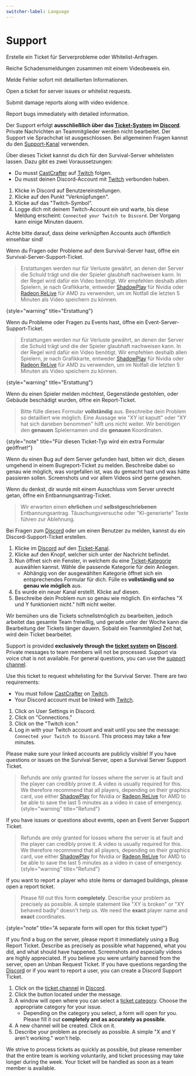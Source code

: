 ```yaml
---
switcher-label: Language
---
```


# Support

<tldr switcher-key="Deutsch">
<if switcher-key="Deutsch">   
    <p>Erstelle ein Ticket für Serverprobleme oder Whitelist-Anfragen.</p>
    <p>Reiche Schadensmeldungen zusammen mit einem Videobeweis ein.</p>
    <p>Melde Fehler sofort mit detaillierten Informationen.</p>
</if>
<if switcher-key="English">
    <p>Open a ticket for server issues or whitelist requests.</p>
    <p>Submit damage reports along with video evidence.</p>
    <p>Report bugs immediately with detailed information.</p>
</if>
</tldr>

<if switcher-key="Deutsch">



Der Support erfolgt **ausschließlich über das [Ticket-System](%tickets_channel%) im [Discord](%dc_link%)**.
Private Nachrichten an Teammitglieder werden nicht bearbeitet.
Der Support vie Sprachchat ist ausgeschlossen.
Bei allgemeinen Fragen kannst du den [Support-Kanal](%general_support_channel%) verwenden.

<chapter title="Die verschiedenen Ticket-Typen:" id="ticket-types">

<tabs>
<tab title="Whitelistanfrage" id="whitelist-ticket">
Über dieses Ticket kannst du dich für den Survival-Server whitelisten lassen.
Dazu gibt es zwei Voraussetzungen:

- Du musst [CastCrafter](%twitch_cast%) auf [Twitch](%twitch%) folgen.
- Du musst deinen Discord-Account mit [Twitch](%twitch%) verbunden haben.

<deflist default-state="collapsed" collapsible="true">
<def title="Wie verbinde ich meinen Twitch Account mit Discord?" id="link-twitch">

1. Klicke in Discord auf Benutzereinstellungen.
2. Klicke auf den Punkt "Verknüpfungen".
3. Klicke auf das "Twitch-Symbol".
4. Logge dich mit deinem Twitch-Account ein und warte, bis diese Meldung erscheint: `Connected your Twitch to Discord`.
   Der Vorgang kann einige Minuten dauern.

<note>
Achte bitte darauf, dass deine verknüpften Accounts auch öffentlich einsehbar sind!
</note>
</def>
</deflist>

</tab>
<tab title="Survival Support" id="survival-server-ticket">

Wenn du Fragen oder Probleme auf dem Survival-Server hast, öffne ein Survival-Server-Support-Ticket.

> Erstattungen werden nur für Verluste gewährt, an denen der Server die Schuld trägt und die der Spieler glaubhaft
> nachweisen kann.
> In der Regel wird dafür ein Video benötigt.
> Wir empfehlen deshalb allen Spielern, je nach Grafikkarte,
> entweder [ShadowPlay](https://www.nvidia.com/de-de/geforce/geforce-experience/shadowplay/) für Nvidia
> oder [Radeon ReLive](https://www.amd.com/de/technologies/radeon-software-relive) für AMD zu verwenden, um im Notfall
> die
> letzten 5 Minuten als Video speichern zu können.
>
{style="warning" title="Erstattung"}

</tab>
<tab title="Event Support" id="event-server-ticket">

Wenn du Probleme oder Fragen zu Events hast, öffne ein Event-Server-Support-Ticket.

> Erstattungen werden nur für Verluste gewährt, an denen der Server die Schuld trägt und die der Spieler glaubhaft
> nachweisen kann.
> In der Regel wird dafür ein Video benötigt.
> Wir empfehlen deshalb allen Spielern, je nach Grafikkarte,
> entweder [ShadowPlay](https://www.nvidia.com/de-de/geforce/geforce-experience/shadowplay/) für Nvidia
> oder [Radeon ReLive](https://www.amd.com/de/technologies/radeon-software-relive) für AMD zu verwenden, um im Notfall
> die
> letzten 5 Minuten als Video speichern zu können.
>
{style="warning" title="Erstattung"}


</tab>
<tab title="Report" id="report-ticket">

Wenn du einen Spieler melden möchtest, Gegenstände gestohlen, oder Gebäude beschädigt wurden, öffne ein Report-Ticket.

> Bitte fülle dieses Formular **vollständig** aus.
> Beschreibe dein Problem so detailliert wie möglich.
> Eine Aussage wie "XY ist kaputt" oder "XY hat sich daneben benommen" hilft uns nicht weiter.
> Wir benötigen den **genauen** Spielernamen und die **genauen** Koordinaten.
>
{style="note" title="Für diesen Ticket-Typ wird ein extra Formular geöffnet!"}

</tab>
<tab title="Bugreport" id="bugreport-ticket">

Wenn du einen Bug auf dem Server gefunden hast, bitten wir dich, diesen umgehend in einem Bugreport-Ticket zu melden.
Beschreibe dabei so genau wie möglich, was vorgefallen ist, was du gemacht hast und was hätte passieren sollen.
Screenshots und vor allem Videos sind gerne gesehen.

</tab>
<tab title="Entbannungsantrag" id="unban-ticket">

Wenn du denkst, dir wurde mit einem Ausschluss vom Server unrecht getan, öffne ein Entbannungsantrag-Ticket.

> Wir erwarten einen **ehrlichen** und **selbstgeschriebenen** Entbannungsantrag.
> Täuschungsversuche oder "KI-generierte" Texte führen zur Ablehnung.

</tab>
<tab title="Discord Support" id="discord-ticket">

Bei Fragen zum <a href="%dc_link%">Discord</a> oder um einen Benutzer zu melden, kannst du ein Discord-Support-Ticket
erstellen.

</tab>
</tabs>
</chapter>

<chapter title="Wie öffne ich ein Support-Ticket?" id="how-to-open-support-ticket">

1. Klicke im [Discord](%dc_link%) auf den [Ticket-Kanal](%tickets_channel%).
2. Klicke auf den Knopf, welcher sich unter der Nachricht befindet.
3. Nun öffnet sich ein Fenster, in welchem du eine [Ticket-Kategorie](#ticket-types) auswählen kannst. Wähle die
   passende Kategorie für dein Anliegen.
    - Abhängig von der ausgewählten Kategorie öffnet sich ein entsprechendes Formular für dich.
      Fülle es **vollständig und so genau wie möglich** aus.
4. Es wurde ein neuer Kanal erstellt. Klicke auf diesen.
5. Beschreibe dein Problem nun so genau wie möglich. Ein einfaches "X und Y funktioniert nicht." hilft nicht weiter.

<note title="Bitte habe einen Moment Geduld!">
Wir bemühen uns die Tickets schnellstmöglich zu bearbeiten, jedoch arbeitet das gesamte Team freiwillig, und gerade unter der Woche kann die Bearbeitung der Tickets länger dauern.
Sobald ein Teammitglied Zeit hat, wird dein Ticket bearbeitet.
</note>

</chapter>

</if>

<if switcher-key="English">

Support is provided **exclusively through the [ticket system](%tickets_channel%) on [Discord](%dc_link%)**.
Private messages to team members will not be processed.
Support via voice chat is not available.
For general questions, you can use the [support channel](%general_support_channel%).

<chapter title="The different types of tickets:" id="ticket-types-english">

<tabs>
<tab title="Whitelist Request" id="whitelist-ticket-english">
Use this ticket to request whitelisting for the Survival Server.
There are two requirements:

- You must follow [CastCrafter](%twitch_cast%) on [Twitch](%twitch%).
- Your Discord account must be linked with [Twitch](%twitch%).

<deflist default-state="collapsed" collapsible="true">
<def title="How do I link my Twitch account with Discord?" id="link-twitch-english">

1. Click on User Settings in Discord.
2. Click on "Connections."
3. Click on the "Twitch icon."
4. Log in with your Twitch account and wait until you see the message: `Connected your Twitch to Discord`. This process
   may take a few minutes.

<note>
Please make sure your linked accounts are publicly visible!
</note>
</def>
</deflist>
</tab>
<tab title="Survival Support" id="survival-server-ticket-english">
If you have questions or issues on the Survival Server, open a Survival Server Support Ticket.

> Refunds are only granted for losses where the server is at fault and the player can credibly prove it.
> A video is usually required for this.
> We therefore recommend that all players, depending on their graphics card, use
> either [ShadowPlay](https://www.nvidia.com/en-us/geforce/geforce-experience/shadowplay/) for Nvidia
> or [Radeon ReLive](https://www.amd.com/en/technologies/radeon-software-relive) for AMD to be able to save the last 5
> minutes as a video in case of emergency.
> {style="warning" title="Refund"}
</tab>
<tab title="Event Support" id="event-server-ticket-english">
If you have issues or questions about events, open an Event Server Support Ticket.

> Refunds are only granted for losses where the server is at fault and the player can credibly prove it.
> A video is usually required for this.
> We therefore recommend that all players, depending on their graphics card, use
> either [ShadowPlay](https://www.nvidia.com/en-us/geforce/geforce-experience/shadowplay/) for Nvidia
> or [Radeon ReLive](https://www.amd.com/en/technologies/radeon-software-relive) for AMD to be able to save the last 5
> minutes as a video in case of emergency.
> {style="warning" title="Refund"}
</tab>
<tab title="Report" id="report-ticket-english">

If you want to report a player who stole items or damaged buildings, please open a report ticket.

> Please fill out this form **completely**.
> Describe your problem as precisely as possible.
> A simple statement like "XY is broken" or "XY behaved badly" doesn't help us.
> We need the **exact** player name and **exact** coordinates.
>
{style="note" title="A separate form will open for this ticket type!"}

</tab>
<tab title="Bug Report" id="bugreport-ticket-english">
If you find a bug on the server, please report it immediately using a Bug Report Ticket.
Describe as precisely as possible what happened, what you did, and what should have happened.
Screenshots and especially videos are highly appreciated.
</tab>
<tab title="Unban Request" id="unban-ticket-english-english">
If you believe you were unfairly banned from the server, open an Unban Request Ticket.
</tab>
<tab title="Discord Support" id="discord-ticket-english">
If you have questions regarding the <a href="%dc_link%">Discord</a> or if you want to report a user, you can create a Discord Support Ticket.
</tab>
</tabs>

</chapter>

<chapter title="How do I open a support ticket?" id="how-to-open-support-ticket-english">

1. Click on the [ticket channel](%tickets_channel%) in [Discord](%dc_link%).
2. Click the button located under the message.
3. A window will open where you can select a [ticket category](#ticket-types-english). Choose the appropriate category
   for your
   issue.
    - Depending on the category you select, a form will open for you.
      Please fill it out **completely and as accurately as possible**.
4. A new channel will be created. Click on it.
5. Describe your problem as precisely as possible. A simple "X and Y aren't working." won't help.

<note title="Please be patient!">
We strive to process tickets as quickly as possible, but please remember that the entire team is working voluntarily, and ticket processing may take longer during the week.
Your ticket will be handled as soon as a team member is available.
</note>

</chapter>
</if>